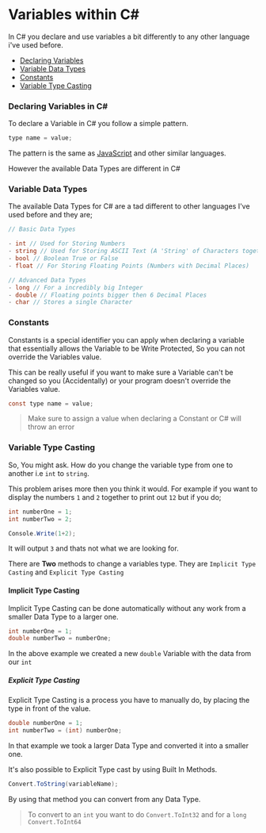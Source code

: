 # Variables within C#

In C# you declare and use variables a bit differently to any other language i've used before.

- [Declaring Variables](#declaring-variables-in-c#)
- [Variable Data Types](#variable-data-types)
- [Constants](#constants)
- [Variable Type Casting](#variable-type-casting)

### Declaring Variables in C#

To declare a Variable in C# you follow a simple pattern.

```cs
type name = value;
```

The pattern is the same as [JavaScript](https://github.com/KodeyThomas/BackendDev/tree/master/01-JavaScript) and other similar languages.

However the available Data Types are different in C#

### Variable Data Types

The available Data Types for C# are a tad different to other languages I've used before and they are;

```cs
// Basic Data Types

- int // Used for Storing Numbers 
- string // Used for Storing ASCII Text (A 'String' of Characters together)
- bool // Boolean True or False
- float // For Storing Floating Points (Numbers with Decimal Places)

// Advanced Data Types
- long // For a incredibly big Integer
- double // Floating points bigger then 6 Decimal Places
- char // Stores a single Character
```

### Constants

Constants is a special identifier you can apply when declaring a variable that essentially allows the Variable to be Write Protected, So you can not override the Variables value.

This can be really useful if you want to make sure a Variable can't be changed so you (Accidentally) or your program doesn't override the Variables value.

```cs
const type name = value;
```
> Make sure to assign a value when declaring a Constant or C# will throw an error

### Variable Type Casting

So, You might ask. How do you change the variable type from one to another i.e `int` to `string`.

This problem arises more then you think it would. For example if you want to display the numbers `1` and `2` together to print out `12` but if you do;

```cs
int numberOne = 1;
int numberTwo = 2;

Console.Write(1+2);
```

It will output `3` and thats not what we are looking for.

There are **Two** methods to change a variables type. They are `Implicit Type Casting` and `Explicit Type Casting`

#### Implicit Type Casting

Implicit Type Casting can be done automatically without any work from a smaller Data Type to a larger one.

```cs
int numberOne = 1;
double numberTwo = numberOne;
```

In the above example we created a new `double` Variable with the data from our `int`

##### Explicit Type Casting

Explicit Type Casting is a process you have to manually do, by placing the type in front of the value.

```cs
double numberOne = 1;
int numberTwo = (int) numberOne;
```

In that example we took a larger Data Type and converted it into a smaller one.

It's also possible to Explicit Type cast by using Built In Methods.

```cs
Convert.ToString(variableName);
```
By using that method you can convert from any Data Type.
> To convert to an `int` you want to do `Convert.ToInt32` and for a `long` `Convert.ToInt64`